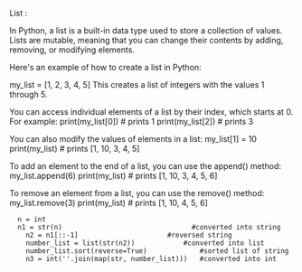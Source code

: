 List :

In Python, a list is a built-in data type used to store a collection of values. Lists are mutable, meaning that you can change their contents by adding, removing, or modifying elements.

Here's an example of how to create a list in Python:

my_list = [1, 2, 3, 4, 5]
This creates a list of integers with the values 1 through 5.

You can access individual elements of a list by their index, which starts at 0. For example:
print(my_list[0]) # prints 1
print(my_list[2]) # prints 3

You can also modify the values of elements in a list:
my_list[1] = 10
print(my_list) # prints [1, 10, 3, 4, 5]

To add an element to the end of a list, you can use the append() method:
my_list.append(6)
print(my_list) # prints [1, 10, 3, 4, 5, 6]

To remove an element from a list, you can use the remove() method:
my_list.remove(3)
print(my_list) # prints [1, 10, 4, 5, 6]




	  n = int
	  n1 = str(n)                                #converted into string
        n2 = n1[::-1]					   #reversed string
        number_list = list(str(n2))			   #converted into list
        number_list.sort(reverse=True)             #sorted list of string
        n3 = int(''.join(map(str, number_list)))   #converted into int 